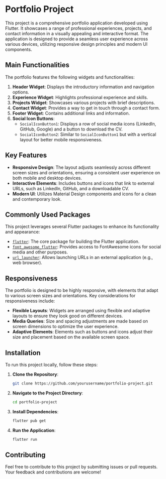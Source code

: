 # Portfolio Project

This project is a comprehensive portfolio application developed using Flutter. It showcases a range of professional experiences, projects, and contact information in a visually appealing and interactive format. The application is designed to provide a seamless user experience across various devices, utilizing responsive design principles and modern UI components.


## Main Functionalities

The portfolio features the following widgets and functionalities:

1. **Header Widget**: Displays the introductory information and navigation options.
2. **Experience Widget**: Highlights professional experience and skills.
3. **Projects Widget**: Showcases various projects with brief descriptions.
4. **Contact Widget**: Provides a way to get in touch through a contact form.
5. **Footer Widget**: Contains additional links and information.
6. **Social Icon Buttons**:
   - `SocialIconButton1`: Displays a row of social media icons (LinkedIn, GitHub, Google) and a button to download the CV.
   - `SocialIconButton2`: Similar to `SocialIconButton1` but with a vertical layout for better mobile responsiveness.

## Key Features

- **Responsive Design**: The layout adjusts seamlessly across different screen sizes and orientations, ensuring a consistent user experience on both mobile and desktop devices.
- **Interactive Elements**: Includes buttons and icons that link to external URLs, such as LinkedIn, GitHub, and a downloadable CV.
- **Modern UI**: Utilizes Material Design components and icons for a clean and contemporary look.

## Commonly Used Packages

This project leverages several Flutter packages to enhance its functionality and appearance:

- [`flutter`](https://flutter.dev): The core package for building the Flutter application.
- [`font_awesome_flutter`](https://pub.dev/packages/font_awesome_flutter): Provides access to FontAwesome icons for social media and other purposes.
- [`url_launcher`](https://pub.dev/packages/url_launcher): Allows launching URLs in an external application (e.g., web browser).

## Responsiveness

The portfolio is designed to be highly responsive, with elements that adapt to various screen sizes and orientations. Key considerations for responsiveness include:

- **Flexible Layouts**: Widgets are arranged using flexible and adaptive layouts to ensure they look good on different devices.
- **Media Queries**: Size and spacing adjustments are made based on screen dimensions to optimize the user experience.
- **Adaptive Elements**: Elements such as buttons and icons adjust their size and placement based on the available screen space.

## Installation

To run this project locally, follow these steps:

1. **Clone the Repository**:
    ```bash
    git clone https://github.com/yourusername/portfolio-project.git
    ```

2. **Navigate to the Project Directory**:
    ```bash
    cd portfolio-project
    ```

3. **Install Dependencies**:
    ```bash
    flutter pub get
    ```

4. **Run the Application**:
    ```bash
    flutter run
    ```

## Contributing

Feel free to contribute to this project by submitting issues or pull requests. Your feedback and contributions are welcome!

